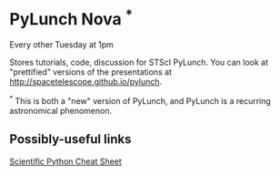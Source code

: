 PyLunch Nova <sup>*</sup>
=========================

Every other Tuesday at 1pm 

Stores tutorials, code, discussion for STScI PyLunch.  You can look at "prettified" versions of the presentations at http://spacetelescope.github.io/pylunch.

<sup>*</sup> This is both a "new" version of PyLunch, and PyLunch is a recurring astronomical phenomenon.

Possibly-useful links
---------------------

[Scientific Python Cheat Sheet](https://ipgp.github.io/scientific_python_cheat_sheet/)
